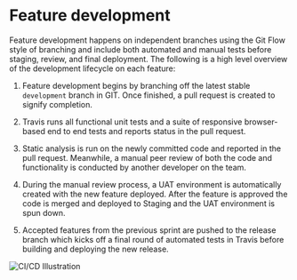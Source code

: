 # Feature development

Feature development happens on independent branches using the Git Flow style of
branching and include both automated and manual tests before staging, review,
and final deployment. The following is a high level overview of the development
lifecycle on each feature:

1. Feature development begins by branching off the latest stable `development`
branch in GIT. Once finished, a pull request is created to signify completion.

2. Travis runs all functional unit tests and a suite of responsive browser-based
end to end tests and reports status in the pull request.

3. Static analysis is run on the newly committed code and reported in the pull
request. Meanwhile, a manual peer review of both the code and functionality is
conducted by another developer on the team.

4. During the manual review process, a UAT environment is automatically created
with the new feature deployed. After the feature is approved the code is merged
and deployed to Staging and the UAT environment is spun down.

5. Accepted features from the previous sprint are pushed to the release branch
which kicks off a final round of automated tests in Travis before building and
deploying the new release.

![CI/CD Illustration](../images/ci-overview.png)
